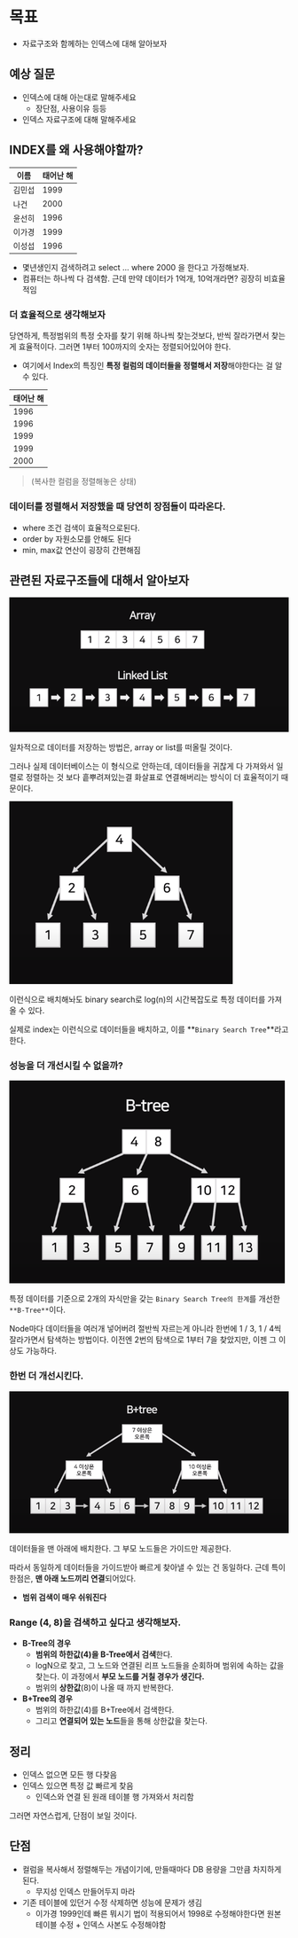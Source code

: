 # 목표

- 자료구조와 함께하는 인덱스에 대해 알아보자

## 예상 질문

- 인덱스에 대해 아는대로 말해주세요
  - 장단점, 사용이유 등등
- 인덱스 자료구조에 대해 말해주세요

## INDEX를 왜 사용해야할까?

| 이름   | 태어난 해 |
| ------ | --------- |
| 김민섭 | 1999      |
| 나건   | 2000      |
| 윤선히 | 1996      |
| 이가경 | 1999      |
| 이성섭 | 1996      |

- 몇년생인지 검색하려고 select … where 2000 을 한다고 가정해보자.
- 컴퓨터는 하나씩 다 검색함. 근데 만약 데이터가 1억개, 10억개라면? 굉장히 비효율적임

### 더 효율적으로 생각해보자

당연하게, 특정범위의 특정 숫자를 찾기 위해 하나씩 찾는것보다, 반씩 잘라가면서 찾는게 효율적이다. 그러면 1부터 100까지의 숫자는 정렬되어있어야 한다.

- 여기에서 Index의 특징인 **특정 컬럼의 데이터들을 정렬해서 저장**해야한다는 걸 알 수 있다.

| 태어난 해 |
| --------- |
| 1996      |
| 1996      |
| 1999      |
| 1999      |
| 2000      |

> (복사한 컬럼을 정렬해놓은 상태)

### 데이터를 정렬해서 저장했을 때 당연히 장점들이 따라온다.

- where 조건 검색이 효율적으로된다.
- order by 자원소모를 안해도 된다
- min, max값 연산이 굉장히 간편해짐

## 관련된 자료구조들에 대해서 알아보자

![Untitled](<./indexImg/Untitled%20(7).png>)

일차적으로 데이터를 저장하는 방법은, array or list를 떠올릴 것이다.

그러나 실제 데이터베이스는 이 형식으로 안하는데, 데이터들을 귀찮게 다 가져와서 일렬로 정렬하는 것 보다 흩뿌려져있는결 화살표로 연결해버리는 방식이 더 효율적이기 때문이다.

![Untitled](<./indexImg/Untitled%20(7.5).png>)

이런식으로 배치해놔도 binary search로 log(n)의 시간복잡도로 특정 데이터를 가져올 수 있다.

실제로 index는 이런식으로 데이터들을 배치하고, 이를 **`Binary Search Tree`**라고 한다.

### 성능을 더 개선시킬 수 없을까?

![Untitled](<./indexImg/Untitled%20(8).png>)

특정 데이터를 기준으로 2개의 자식만을 갖는 `Binary Search Tree의 한계`를 개선한 `**B-Tree**`이다.

Node마다 데이터들을 여러개 넣어버려 절반씩 자르는게 아니라 한번에 1 / 3, 1 / 4씩 잘라가면서 탐색하는 방법이다. 이전엔 2번의 탐색으로 1부터 7을 찾았지만, 이젠 그 이상도 가능하다.

### 한번 더 개선시킨다.

![Untitled](<./indexImg/Untitled%20(9).png>)

데이터들을 맨 아래에 배치한다. 그 부모 노드들은 가이드만 제공한다.

따라서 동일하게 데이터들을 가이드받아 빠르게 찾아낼 수 있는 건 동일하다. 근데 특이한점은, **맨 아래 노드끼리 연결**되어있다.

- **범위 검색이 매우 쉬워진다**

### Range (4, 8)을 검색하고 싶다고 생각해보자.

- **B-Tree의 경우**
  - **범위의 하한값(4)을 B-Tree에서 검색**한다.
  - logN으로 찾고, 그 노드와 연결된 리프 노드들을 순회하며 범위에 속하는 값을 찾는다. 이 과정에서 **부모 노드를 거칠 경우가 생긴다.**
  - 범위의 **상한값**(8)이 나올 때 까지 반복한다.
- **B+Tree의 경우**
  - 범위의 하한값(4)를 B+Tree에서 검색한다.
  - 그리고 **연결되어 있는 노드**들을 통해 상한값을 찾는다.

## 정리

- 인덱스 없으면 모든 행 다찾음
- 인덱스 있으면 특정 값 빠르게 찾음
  - 인덱스와 연결 된 원래 테이블 행 가져와서 처리함

그러면 자연스럽게, 단점이 보일 것이다.

## 단점

- 컬럼을 복사해서 정렬해두는 개념이기에, 만들때마다 DB 용량을 그만큼 차지하게 된다.
  - 무지성 인덱스 만들어두지 마라
- 기존 테이블에 있던거 수정 삭제하면 성능에 문제가 생김
  - 이가경 1999인데 빠른 뭐시기 법이 적용되어서 1998로 수정해야한다면 원본 테이블 수정 + 인덱스 사본도 수정해야함

